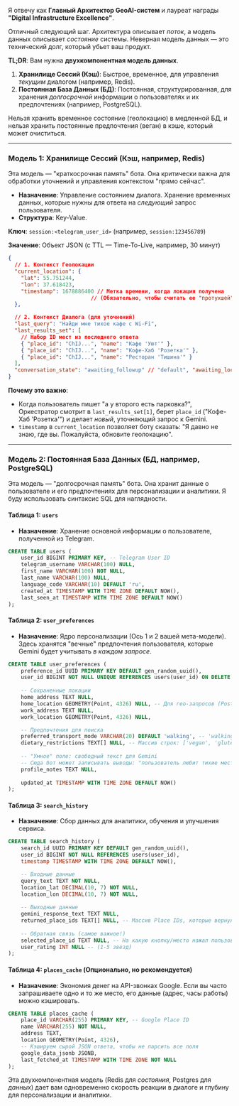 Я отвечу как **Главный Архитектор GeoAI-систем** и лауреат награды **"Digital Infrastructure Excellence"**.

Отличный следующий шаг. Архитектура описывает *поток*, а модель данных описывает *состояние* системы. Неверная модель данных — это технический долг, который убьет ваш продукт.

**TL;DR**: Вам нужна **двухкомпонентная модель данных**.

1.  **Хранилище Сессий (Кэш)**: Быстрое, временное, для управления *текущим* диалогом (например, Redis).
2.  **Постоянная База Данных (БД)**: Постоянная, структурированная, для хранения *долгосрочной* информации о пользователях и их предпочтениях (например, PostgreSQL).

Нельзя хранить временное состояние (геолокацию) в медленной БД, и нельзя хранить постоянные предпочтения (веган) в кэше, который может очиститься.

-----

### Модель 1: Хранилище Сессий (Кэш, например, Redis)

Эта модель — "краткосрочная память" бота. Она критически важна для обработки уточнений и управления контекстом "прямо сейчас".

  * **Назначение**: Управление состоянием диалога. Хранение временных данных, которые нужны для ответа на *следующий* запрос пользователя.
  * **Структура**: Key-Value.

**Ключ**: `session:<telegram_user_id>` (например, `session:123456789`)

**Значение**: Объект JSON (с TTL — Time-To-Live, например, 30 минут)

```json
{
  // 1. Контекст Геолокации
  "current_location": {
    "lat": 55.751244,
    "lon": 37.618423,
    "timestamp": 1678886400 // Метка времени, когда локация получена
                          // (Обязательно, чтобы считать ее "протухшей" через 15-20 мин)
  },

  // 2. Контекст Диалога (для уточнений)
  "last_query": "Найди мне тихое кафе с Wi-Fi",
  "last_results_set": [
    // Набор ID мест из последнего ответа
    { "place_id": "ChIJ...", "name": "Кафе 'Уют'" },
    { "place_id": "ChIJ...", "name": "Кофе-Хаб 'Розетка'" },
    { "place_id": "ChIJ...", "name": "Ресторан 'Тишина'" }
  ],
  "conversation_state": "awaiting_followup" // "default", "awaiting_location"
}
```

**Почему это важно**:

  * Когда пользователь пишет "а у второго есть парковка?", Оркестратор смотрит в `last_results_set[1]`, берет `place_id` ("Кофе-Хаб 'Розетка'") и делает *новый*, уточняющий запрос к Gemini.
  * `timestamp` в `current_location` позволяет боту сказать: "Я давно не знаю, где вы. Пожалуйста, обновите геолокацию".

-----

### Модель 2: Постоянная База Данных (БД, например, PostgreSQL)

Эта модель — "долгосрочная память" бота. Она хранит данные о пользователе и его предпочтениях для персонализации и аналитики. Я буду использовать синтаксис SQL для наглядности.

#### Таблица 1: `users`

  * **Назначение**: Хранение основной информации о пользователе, полученной из Telegram.

<!-- end list -->

```sql
CREATE TABLE users (
    user_id BIGINT PRIMARY KEY, -- Telegram User ID
    telegram_username VARCHAR(100) NULL,
    first_name VARCHAR(100) NOT NULL,
    last_name VARCHAR(100) NULL,
    language_code VARCHAR(10) DEFAULT 'ru',
    created_at TIMESTAMP WITH TIME ZONE DEFAULT NOW(),
    last_seen_at TIMESTAMP WITH TIME ZONE DEFAULT NOW()
);
```

#### Таблица 2: `user_preferences`

  * **Назначение**: Ядро персонализации (Ось 1 и 2 вашей мета-модели). Здесь хранятся "вечные" предпочтения пользователя, которые Gemini будет учитывать *в каждом запросе*.

<!-- end list -->

```sql
CREATE TABLE user_preferences (
    preference_id UUID PRIMARY KEY DEFAULT gen_random_uuid(),
    user_id BIGINT NOT NULL UNIQUE REFERENCES users(user_id) ON DELETE CASCADE,
    
    -- Сохраненные локации
    home_address TEXT NULL,
    home_location GEOMETRY(Point, 4326) NULL, -- Для гео-запросов (PostGIS)
    work_address TEXT NULL,
    work_location GEOMETRY(Point, 4326) NULL,

    -- Предпочтения для поиска
    preferred_transport_mode VARCHAR(20) DEFAULT 'walking', -- 'walking', 'driving', 'public'
    dietary_restrictions TEXT[] NULL, -- Массив строк: ['vegan', 'gluten_free']
    
    -- "Умное" поле: свободный текст для Gemini
    -- Сюда бот может записывать выводы: "пользователь любит тихие места", "предпочитает азиатскую кухню", "ищет места с доступом для коляски"
    profile_notes TEXT NULL,
    
    updated_at TIMESTAMP WITH TIME ZONE DEFAULT NOW()
);
```

#### Таблица 3: `search_history`

  * **Назначение**: Сбор данных для аналитики, обучения и улучшения сервиса.

<!-- end list -->

```sql
CREATE TABLE search_history (
    search_id UUID PRIMARY KEY DEFAULT gen_random_uuid(),
    user_id BIGINT NOT NULL REFERENCES users(user_id),
    timestamp TIMESTAMP WITH TIME ZONE DEFAULT NOW(),

    -- Входные данные
    query_text TEXT NOT NULL,
    location_lat DECIMAL(10, 7) NOT NULL,
    location_lon DECIMAL(10, 7) NOT NULL,
    
    -- Выходные данные
    gemini_response_text TEXT NULL,
    returned_place_ids TEXT[] NULL, -- Массив Place IDs, которые вернул Gemini
    
    -- Обратная связь (самое важное!)
    selected_place_id TEXT NULL, -- На какую кнопку/место нажал пользователь?
    user_rating INT NULL -- (1-5 звезд)
);
```

#### Таблица 4: `places_cache` (Опционально, но рекомендуется)

  * **Назначение**: Экономия денег на API-звонках Google. Если вы часто запрашиваете одно и то же место, его данные (адрес, часы работы) можно кэшировать.

<!-- end list -->

```sql
CREATE TABLE places_cache (
    place_id VARCHAR(255) PRIMARY KEY, -- Google Place ID
    name VARCHAR(255) NOT NULL,
    address TEXT,
    location GEOMETRY(Point, 4326),
    -- Кэшируем сырой JSON ответа, чтобы не парсить все поля
    google_data_jsonb JSONB, 
    last_fetched_at TIMESTAMP WITH TIME ZONE NOT NULL
);
```

Эта двухкомпонентная модель (Redis для *состояния*, Postgres для *данных*) дает вам одновременно скорость реакции в диалоге и глубину для персонализации и аналитики.